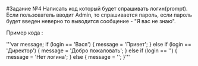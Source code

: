 #Задание №4
Написать код который будет спрашивать логин(prompt).
Если пользователь вводит Admin, то спрашивается пароль, если пароль будет введен неверно то выводится сообщение - "Я вас не знаю".

Пример кода :

'''var message;
if (login == 'Вася') {
  message = 'Привет';
} else if (login == 'Директор') {
  message = 'Добро пожаловать';
} else if (login == '') {
  message = 'Нет логина';
} else {
  message = '';
}'''
